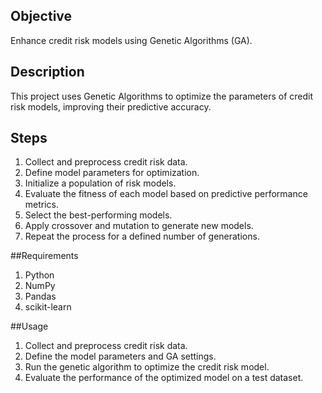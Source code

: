 ## Objective
Enhance credit risk models using Genetic Algorithms (GA).

## Description
This project uses Genetic Algorithms to optimize the parameters of credit risk models, improving their predictive accuracy.

## Steps
1. Collect and preprocess credit risk data.
2. Define model parameters for optimization.
3. Initialize a population of risk models.
4. Evaluate the fitness of each model based on predictive performance metrics.
5. Select the best-performing models.
6. Apply crossover and mutation to generate new models.
7. Repeat the process for a defined number of generations.

##Requirements
1. Python
2. NumPy
3. Pandas
4. scikit-learn

##Usage
1. Collect and preprocess credit risk data.
2. Define the model parameters and GA settings.
3. Run the genetic algorithm to optimize the credit risk model.
4. Evaluate the performance of the optimized model on a test dataset.